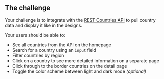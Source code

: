 ## The challenge

Your challenge is to integrate with the [REST Countries API](https://restcountries.eu) to pull country data and display it like in the designs.


Your users should be able to:

- See all countries from the API on the homepage
- Search for a country using an `input` field
- Filter countries by region
- Click on a country to see more detailed information on a separate page
- Click through to the border countries on the detail page
- Toggle the color scheme between light and dark mode *(optional)*
